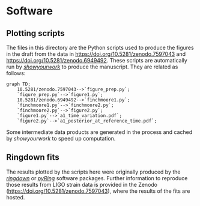 # Software

## Plotting scripts

The files in this directory are the Python scripts used to produce the figures
in the draft from the data in https://doi.org/10.5281/zenodo.7597043 and
https://doi.org/10.5281/zenodo.6949492. These scripts are automatically run by
_[showyourwork](http://show-your.work)_ to produce the manuscript. They are
related as follows:

```mermaid
graph TD;
    10.5281/zenodo.7597043-->`figure_prep.py`;
    `figure_prep.py`-->`figure1.py`;
    10.5281/zenodo.6949492-->`finchmoore1.py`;
    `finchmoore1.py`-->`finchmoore2.py`;
    `finchmoore2.py`-->`figure2.py`;
    `figure1.py`-->`a1_time_variation.pdf`;
    `figure2.py`-->`a1_posterior_at_reference_time.pdf`;
```

Some intermediate data products are generated in the process and cached by
_showyourwork_ to speed up computation.

## Ringdown fits

The results plotted by the scripts here were originally produced by the
_[ringdown](https://github.com/maxisi/ringdown)_ or
_[pyRing](https://git.ligo.org/lscsoft/pyring)_ software packages. Further
information to reproduce those results from LIGO strain data is provided in the
Zenodo (https://doi.org/10.5281/zenodo.7597043), where the results of the fits
are hosted.

